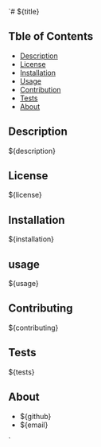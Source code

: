 <!-- this file is used to test the readme preview -->
`# ${title}

  ## Tble of Contents
  - [Description](#Description)
  - [License](#License)
  - [Installation](#Installation)
  - [Usage](#Usage)
  - [Contribution](#Contribution)
  - [Tests](#Tests)
  - [About](#About)

  

  ## Description
  ${description}

  ## License
  ${license}

  ## Installation
  ${installation}

  ## usage
  ${usage}

  ## Contributing
  ${contributing}

  ## Tests 
  ${tests}

  ## About
  - ${github}
  - ${email}


`